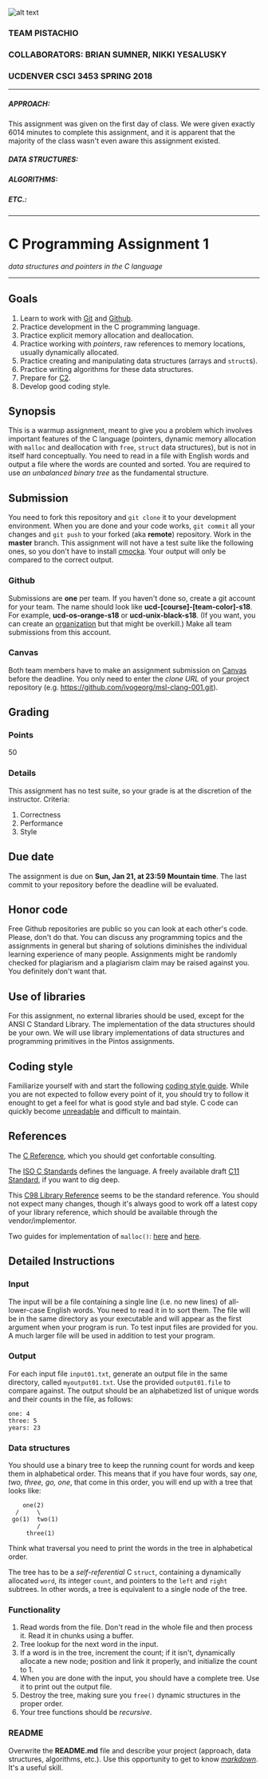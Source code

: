 ![alt text](https://avatars0.githubusercontent.com/u/35566257 "TEAM PISTACHIO")

### TEAM PISTACHIO
### COLLABORATORS:  BRIAN SUMNER, NIKKI YESALUSKY
### UCDENVER CSCI 3453 SPRING 2018


___


##### APPROACH:

This assignment was given on the first day of class.  We were given exactly 6014 minutes to complete this assignment,
and it is apparent that the majority of the class wasn't even aware this assignment existed.  


##### DATA STRUCTURES:



##### ALGORITHMS:



##### ETC.:



___

# C Programming Assignment 1

_data structures and pointers in the C language_

* * * 

## Goals

1. Learn to work with [Git](https://git-scm.com/) and [Github](https://github.com).
2. Practice development in the C programming language.
3. Practice explicit memory allocation and deallocation.
4. Practice working with _pointers_, raw references to memory locations, usually dynamically allocated.
5. Practice creating and manipulating data structures (arrays and `struct`s).
6. Practice writing algorithms for these data structures.
7. Prepare for [C2](https://github.com/ivogeorg/msl-clang-002).
8. Develop good coding style.

## Synopsis

This is a warmup assignment, meant to give you a problem which involves important features of the C language (pointers, dynamic memory allocation with `malloc` and deallocation with `free`, `struct` data structures), but is not in itself hard conceptually. You need to read in a file with English words and output a file where the words are counted and sorted. You are required to use _an unbalanced binary tree_ as the fundamental structure.

## Submission

You need to fork this repository and `git clone` it to your development environment. When you are done and your code works, `git commit` all your changes and `git push` to your forked (aka **remote**) repository. Work in the **master** branch. This assignment will not have a test suite like the following ones, so you don't have to install [cmocka](https://cmocka.org/). Your output will only be compared to the correct output.

### Github
Submissions are **one** per team. If you haven't done so, create a git account for your team. The name should look like **ucd-[course]-[team-color]-s18**. For example, **ucd-os-orange-s18** or **ucd-unix-black-s18**. (If you want, you can create an [organization](https://github.com/blog/674-introducing-organizations) but that might be overkill.) Make all team submissions from this account. 

### Canvas
Both team members have to make an assignment submission on [Canvas](https://canvas.instructure.com/courses/1270192) before the deadline. You only need to enter the _clone URL_ of your project repository (e.g. https://github.com/ivogeorg/msl-clang-001.git).

## Grading

### Points
50

### Details
This assignment has no test suite, so your grade is at the discretion of the instructor. Criteria:
1. Correctness
2. Performance
3. Style

## Due date

The assignment is due on **Sun, Jan 21, at 23:59 Mountain time**. The last commit to your repository before the deadline will be evaluated.

## Honor code

Free Github repositories are public so you can look at each other's code. Please, don't do that. You can discuss any programming topics and the assignments in general but sharing of solutions diminishes the individual learning experience of many people. Assignments might be randomly checked for plagiarism and a plagiarism claim may be raised against you. You definitely don't want that.

## Use of libraries

For this assignment, no external libraries should be used, except for the ANSI C Standard Library. The implementation of the data structures should be your own. We will use library implementations of data structures and programming primitives in the Pintos assignments.

## Coding style

Familiarize yourself with and start the following [coding style guide](http://courses.cms.caltech.edu/cs11/material/c/mike/misc/c_style_guide.html). While you are not expected to follow every point of it, you should try to follow it enought to get a feel for what is good style and bad style. C code can quickly become [unreadable](http://www.ioccc.org/) and difficult to maintain.

## References

The [C Reference](http://en.cppreference.com/w/c), which you should get confortable consulting.

The [ISO C Standards](http://www.iso-9899.info/wiki/The_Standard) defines the language. A freely available draft [C11 Standard](http://www.open-std.org/jtc1/sc22/wg14/www/docs/n1570.pdf), if you want to dig deep.

This [C98 Library Reference](https://www-s.acm.illinois.edu/webmonkeys/book/c_guide/) seems to be the standard reference. You should not expect many changes, though it's always good to work off a latest copy of your library reference, which should be available through the vendor/implementor.

Two guides for implementation of `malloc()`: [here](http://danluu.com/malloc-tutorial/) and [here](http://www.inf.udec.cl/~leo/Malloc_tutorial.pdf).

## Detailed Instructions

### Input

The input will be a file containing a single line (i.e. no new lines) of all-lower-case English words. You need to read it in to sort them. The file will be in the same directory as your executable and will appear as the first argument when your program is run. To test input files are provided for you. A much larger file will be used in addition to test your program.

### Output

For each input file `input01.txt`, generate an output file in the same directory, called `myoutput01.txt`. Use the provided `output01.file` to compare against. The output should be an alphabetized list of unique words and their counts in the file, as follows:

```
one: 4
three: 5
years: 23
```

### Data structures

You should use a binary tree to keep the running count for words and keep them in alphabetical order. This means that if you have four words, say *one, two, three, go, one*, that come in this order, you will end up with a tree that looks like:

```
    one(2)
  /     \
 go(1)  two(1)
        /
     three(1)
```

Think what traversal you need to print the words in the tree in alphabetical order.

The tree has to be a *self-referential* C `struct`, containing a dynamically allocated `word`, its integer `count`, and pointers to the `left` and `right` subtrees. In other words, a tree is equivalent to a single node of the tree.

### Functionality

1. Read words from the file. Don't read in the whole file and then process it. Read it in chunks using a buffer.
2. Tree lookup for the next word in the input. 
3. If a word is in the tree, increment the count; if it isn't, dynamically allocate a new node; position and link it properly, and initialize the count to 1.
4. When you are done with the input, you should have a complete tree. Use it to print out the output file.
5. Destroy the tree, making sure you `free()` dynamic structures in the proper order.
6. Your tree functions should be *recursive*.

### README

Overwrite the **README.md** file and describe your project (approach, data structures, algorithms, etc.). Use this opportunity to get to know [*markdown*](https://github.com/adam-p/markdown-here/wiki/Markdown-Cheatsheet). It's a useful skill.
